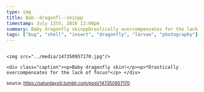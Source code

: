 ```yaml
---
type: img
title: Bab--dragonfl--skinpp
timestamp: July 13th, 2016 12:00pm
summary: Baby dragonfly skinppDrastically overcompensates for the lack of focusp 
tags: ["bug", "shell", "insect", "dragonfly", "larvae", "photography"]
---
```


                
                
                
                                                                                        <img src="../media/147350957170.jpg"/>
                                                                                          <div class="caption"><p>Baby dragonfly skin!</p><p>*Drastically overcompensates for the lack of focus*</p> </div>
                                    
                
                
                
                
                                
<small>source: https://saturdayxiii.tumblr.com/post/147350957170</small>